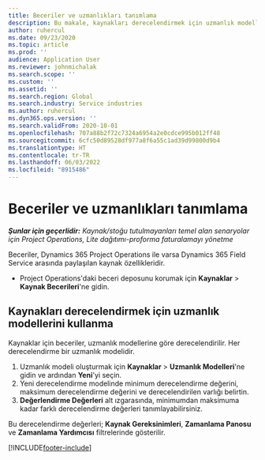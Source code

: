 ```yaml
---
title: Beceriler ve uzmanlıkları tanımlama
description: Bu makale, kaynakları derecelendirmek için uzmanlık modellerinin nasıl kurulacağı hakkında bilgi sağlar.
author: ruhercul
ms.date: 09/23/2020
ms.topic: article
ms.prod: ''
audience: Application User
ms.reviewer: johnmichalak
ms.search.scope: ''
ms.custom: ''
ms.assetid: ''
ms.search.region: Global
ms.search.industry: Service industries
ms.author: ruhercul
ms.dyn365.ops.version: ''
ms.search.validFrom: 2020-10-01
ms.openlocfilehash: 707a88b2f72c7324a6954a2e0cdce995b012ff48
ms.sourcegitcommit: 6cfc50d89528df977a8f6a55c1ad39d99800d9b4
ms.translationtype: HT
ms.contentlocale: tr-TR
ms.lasthandoff: 06/03/2022
ms.locfileid: "8915486"
---
```

# <a name="define-skills-and-proficiencies"></a>Beceriler ve uzmanlıkları tanımlama

_**Şunlar için geçerlidir:** Kaynak/stoğu tutulmayanları temel alan senaryolar için Project Operations, Lite dağıtımı-proforma faturalamayı yönetme_

Beceriler, Dynamics 365 Project Operations ile varsa Dynamics 365 Field Service arasında paylaşılan kaynak özellikleridir. 

- Project Operations'daki beceri deposunu korumak için **Kaynaklar** \> **Kaynak Becerileri**'ne gidin. 

## <a name="use-proficiency-models-to-rate-resources"></a>Kaynakları derecelendirmek için uzmanlık modellerini kullanma

Kaynaklar için beceriler, uzmanlık modellerine göre derecelendirilir. Her derecelendirme bir uzmanlık modelidir. 

1. Uzmanlık modeli oluşturmak için **Kaynaklar** \> **Uzmanlık Modelleri**'ne gidin ve ardından **Yeni**'yi seçin.
2. Yeni derecelendirme modelinde minimum derecelendirme değerini, maksimum derecelendirme değerini ve derecelendirilen varlığı belirtin.
3. **Değerlendirme Değerleri** alt ızgarasında, minimumdan maksimuma kadar farklı derecelendirme değerleri tanımlayabilirsiniz.


Bu derecelendirme değerleri; **Kaynak Gereksinimleri**, **Zamanlama Panosu** ve **Zamanlama Yardımcısı** filtrelerinde gösterilir.


[!INCLUDE[footer-include](../includes/footer-banner.md)]